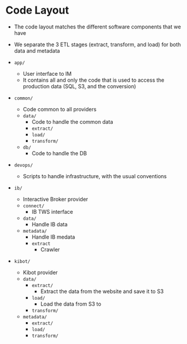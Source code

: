 # Code Layout

- The code layout matches the different software components that we have

- We separate the 3 ETL stages (extract, transform, and load) for both data and
  metadata

- ```app/```
  - User interface to IM
  - It contains all and only the code that is used to access the production data
    (SQL, S3, and the conversion)
    
- ```common/```
  - Code common to all providers
  - ```data/```
    - Code to handle the common data
    - ```extract/```
    - ```load/```
    - ```transform/```
  - ```db/```
    - Code to handle the DB
  
- ```devops/```
  - Scripts to handle infrastructure, with the usual conventions
  
- ```ib/```
  - Interactive Broker provider
  - ```connect/```
    - IB TWS interface
  - ```data/```
    - Handle IB data
  - ```metadata/```
    - Handle IB medata
    - ```extract```
      - Crawler
      
- ```kibot/```
  - Kibot provider
  - ```data/```
    - ```extract/```
      - Extract the data from the website and save it to S3
    - ```load/```
      - Load the data from S3 to 
    - ```transform/```
  - ```metadata/```
    - ```extract/```
    - ```load/```
    - ```transform/```